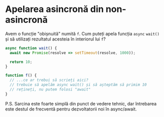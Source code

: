 
# Apelarea asincronă din non-asincronă

Avem o funcție "obișnuită" numită `f`. Cum puteți apela funcția `async` `wait()` și să utilizați rezultatul acesteia în interiorul lui `f`?

```js
async function wait() {
  await new Promise(resolve => setTimeout(resolve, 1000));

  return 10;
}

function f() {
  // ...ce ar trebui să scrieți aici?
  // trebuie să apelăm async wait() și să așteptăm să primim 10
  // rețineți, nu putem folosi "await"
}
```

P.S. Sarcina este foarte simplă din punct de vedere tehnic, dar întrebarea este destul de frecventă pentru dezvoltatorii noi în async/await.
